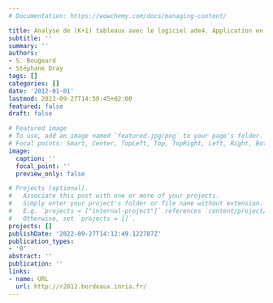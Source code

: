 ```yaml
---
# Documentation: https://wowchemy.com/docs/managing-content/

title: Analyse de (K+1) tableaux avec le logiciel ade4. Application en épidémiologie
subtitle: ''
summary: ''
authors:
- S. Bougeard
- Stéphane Dray
tags: []
categories: []
date: '2012-01-01'
lastmod: 2022-09-27T14:50:45+02:00
featured: false
draft: false

# Featured image
# To use, add an image named `featured.jpg/png` to your page's folder.
# Focal points: Smart, Center, TopLeft, Top, TopRight, Left, Right, BottomLeft, Bottom, BottomRight.
image:
  caption: ''
  focal_point: ''
  preview_only: false

# Projects (optional).
#   Associate this post with one or more of your projects.
#   Simply enter your project's folder or file name without extension.
#   E.g. `projects = ["internal-project"]` references `content/project/deep-learning/index.md`.
#   Otherwise, set `projects = []`.
projects: []
publishDate: '2022-09-27T14:12:49.122787Z'
publication_types:
- '0'
abstract: ''
publication: ''
links:
- name: URL
  url: http://r2012.bordeaux.inria.fr/
---
```

